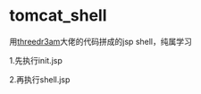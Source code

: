 # tomcat_shell
用[threedr3am](https://github.com/threedr3am)大佬的代码拼成的jsp shell，纯属学习

1.先执行init.jsp

2.再执行shell.jsp


